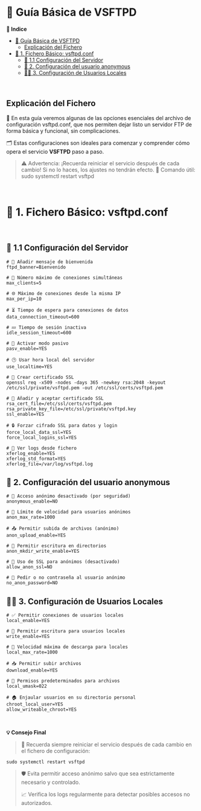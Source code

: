 # 📘 Guía Básica de VSFTPD

**📑 Indice**

- [📘 Guía Básica de VSFTPD](#-guía-básica-de-vsftpd)
  - [Explicación del Fichero](#explicación-del-fichero)
- [📄 1. Fichero Básico: vsftpd.conf](#-1-fichero-básico-vsftpdconf)
  - [📁 1.1 Configuración del Servidor](#-11-configuración-del-servidor)
  - [👤 2. Configuración del usuario anonymous](#-2-configuración-del-usuario-anonymous)
  - [👨‍💻 3. Configuración de Usuarios Locales](#-3-configuración-de-usuarios-locales)

<br>

## Explicación del Fichero

🔧 En esta guía veremos algunas de las opciones esenciales del archivo de configuración vsftpd.conf, que nos permiten dejar listo un servidor FTP de forma básica y funcional, sin complicaciones.

🗂️ Estas configuraciones son ideales para comenzar y comprender cómo opera el servicio **VSFTPD** paso a paso.

> ⚠️ Advertencia: ¡Recuerda reiniciar el servicio después de cada cambio! Si no lo haces, los ajustes no tendrán efecto.
> 📌 Comando útil: sudo systemctl restart vsftpd

<br>

# 📄 1. Fichero Básico: vsftpd.conf
<br>

## 📁 1.1 Configuración del Servidor

~~~~~~~~~~~~~~~~~~~~~~~~~~~~~~~~~~~~~~~~~~~~~~~~~~~~~~~~~~~~~~~~~~~~~~~~~~~~~~~~~~~~~~~~~~
# 💬 Añadir mensaje de bienvenida
ftpd_banner=Bienvenido

# 👥 Número máximo de conexiones simultáneas
max_clients=5

# 🌐 Máximo de conexiones desde la misma IP
max_per_ip=10

# ⏳ Tiempo de espera para conexiones de datos
data_connection_timeout=600

# 💤 Tiempo de sesión inactiva
idle_session_timeout=600

# 🔁 Activar modo pasivo
pasv_enable=YES

# 🕒 Usar hora local del servidor
use_localtime=YES

# 🔐 Crear certificado SSL
openssl req -x509 -nodes -days 365 -newkey rsa:2048 -keyout /etc/ssl/private/vsftpd.pem -out /etc/ssl/certs/vsftpd.pem

# 📎 Añadir y aceptar certificado SSL
rsa_cert_file=/etc/ssl/certs/vsftpd.pem
rsa_private_key_file=/etc/ssl/private/vsftpd.key
ssl_enable=YES

# 🔒 Forzar cifrado SSL para datos y login
force_local_data_ssl=YES
force_local_logins_ssl=YES

# 📄 Ver logs desde fichero
xferlog_enable=YES
xferlog_std_format=YES
xferlog_file=/var/log/vsftpd.log
~~~~~~~~~~~~~~~~~~~~~~~~~~~~~~~~~~~~~~~~~~~~~~~~~~~~~~~~~~~~~~~~~~~~~~~~~~~~~~~~~~~~~~~~~~

## 👤 2. Configuración del usuario anonymous

~~~~~~~~~~~~~~~~~~~~~~~~~~~~~~~~~~~~~~~~~~~~~~~~~~~~~~~~~~~~~~~~~~~~~~~~~~~~~~~~~~~~~~~~~~
# 🚫 Acceso anónimo desactivado (por seguridad)
anonymous_enable=NO

# 🐢 Límite de velocidad para usuarios anónimos
anon_max_rate=1000

# 📤 Permitir subida de archivos (anónimo)
anon_upload_enable=YES

# 📝 Permitir escritura en directorios
anon_mkdir_write_enable=YES

# 🔐 Uso de SSL para anónimos (desactivado)
allow_anon_ssl=NO

# 🔑 Pedir o no contraseña al usuario anónimo
no_anon_password=NO
~~~~~~~~~~~~~~~~~~~~~~~~~~~~~~~~~~~~~~~~~~~~~~~~~~~~~~~~~~~~~~~~~~~~~~~~~~~~~~~~~~~~~~~~~~

## 👨‍💻 3. Configuración de Usuarios Locales

~~~~~~~~~~~~~~~~~~~~~~~~~~~~~~~~~~~~~~~~~~~~~~~~~~~~~~~~~~~~~~~~~~~~~~~~~~~~~~~~~~~~~~~~~~
# ✅ Permitir conexiones de usuarios locales
local_enable=YES

# 📝 Permitir escritura para usuarios locales
write_enable=YES

# 🚀 Velocidad máxima de descarga para locales
local_max_rate=1000

# 📥 Permitir subir archivos
download_enable=YES

# 📐 Permisos predeterminados para archivos
local_umask=022

# 🏠 Enjaular usuarios en su directorio personal
chroot_local_user=YES
allow_writeable_chroot=YES
~~~~~~~~~~~~~~~~~~~~~~~~~~~~~~~~~~~~~~~~~~~~~~~~~~~~~~~~~~~~~~~~~~~~~~~~~~~~~~~~~~~~~~~~~~


<br>

**💡 Consejo Final**

>🔧 Recuerda siempre reiniciar el servicio después de cada cambio en el fichero de configuración:
~~~~~~~~~~~~~~~~~~~~~~~~~~~~~~
sudo systemctl restart vsftpd
~~~~~~~~~~~~~~~~~~~~~~~~~~~~~~
>
>🛡️ Evita permitir acceso anónimo salvo que sea estrictamente necesario y controlado.
>
>📈 Verifica los logs regularmente para detectar posibles accesos no autorizados.